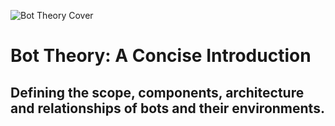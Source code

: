 ![Bot Theory Cover](https://github.com/dpgailey/bot-theory-book/blob/master/assets/bot-theory-title.png?raw=true)

#  Bot Theory: A Concise Introduction


## Defining the scope, components, architecture and relationships of bots and their environments.

